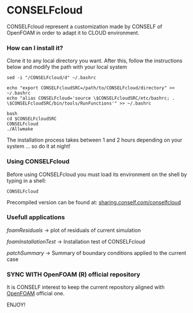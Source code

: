 # CONSELFcloud #

CONSELFcloud represent a customization made by CONSELF of OpenFOAM in order to adapt it to CLOUD environment.

### How can I install it? ###

Clone it to any local directory you want. After this, follow the instructions below and modify the path with your local system

```
sed -i "/CONSELFcloud/d" ~/.bashrc

echo "export CONSELFcloudSRC=/path/to/CONSELFcloud/directory" >> ~/.bashrc
echo "alias CONSELFcloud='source \$CONSELFcloudSRC/etc/bashrc; . \$CONSELFcloudSRC/bin/tools/RunFunctions'" >> ~/.bashrc

bash
cd $CONSELFcloudSRC
CONSELFcloud
./Allwmake

```

The installation process takes between 1 and 2 hours depending on your system ... so do it at night!

### Using CONSELFcloud ###

Before using CONSELFcloud you must load its environment on the shell by typing in a shell:

```
CONSELFcloud

```

Precompiled version can be found at: [sharing.conself.com/conselfcloud](http://sharing.conself.com/conselfcloud/)

### Usefull applications ###

*foamResiduals* -> plot of residuals of current simulation

*foamInstallationTest* -> Installation test of CONSELFcloud

*patchSummary* -> Summary of boundary conditions applied to the current case

### SYNC WITH OpenFOAM (R) official repository

It is CONSELF interest to keep the current repository aligned with [OpenFOAM](https://github.com/OpenFOAM/OpenFOAM-dev) official one.


ENJOY!
